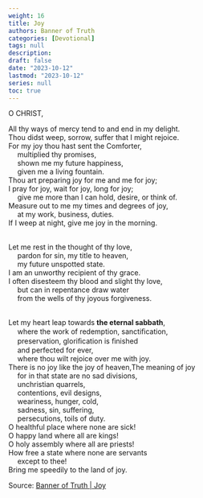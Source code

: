 ```yaml
---
weight: 16
title: Joy
authors: Banner of Truth
categories: [Devotional]
tags: null
description: 
draft: false
date: "2023-10-12"
lastmod: "2023-10-12"
series: null
toc: true
---
```


<!--more-->

<!-- Tab links -->

O CHRIST,

All thy ways of mercy tend to and end in my delight.
<br>Thou didst weep, sorrow, suffer that I might rejoice.
<br>For my joy thou hast sent the Comforter,
<br>&emsp;  multiplied thy promises,
<br>&emsp;  shown me my future happiness,
<br>&emsp;  given me a living fountain.
<br>Thou art preparing joy for me and me for joy;
<br>I pray for joy, wait for joy, long for joy;
<br>&emsp;  give me more than I can hold, desire, or think of.
<br>Measure out to me my times and degrees of joy,
<br>&emsp;  at my work, business, duties.
<br>If I weep at night, give me joy in the morning.

<br>Let me rest in the thought of thy love,
<br>&emsp;  pardon for sin, my title to heaven,
<br>&emsp;  my future unspotted state.
<br>I am an unworthy recipient of thy grace.
<br>I often disesteem thy blood and slight thy love,
<br>&emsp;  but can in repentance draw water
<br>&emsp;  from the wells of thy joyous forgiveness.

<br>Let my heart leap towards <b>the eternal sabbath</b>,
<br>&emsp;  where the work of redemption, sanctiﬁcation,
<br>&emsp;    preservation, gloriﬁcation is ﬁnished
<br>&emsp;    and perfected for ever,
<br>&emsp;  where thou wilt rejoice over me with joy.
<br>There is no joy like the joy of heaven,<label for="joy" class="margin-toggle sidenote-number"></label><span class="sidenote">The meaning of joy</span>
<br>&emsp;  for in that state are no sad divisions,
<br>&emsp;  unchristian quarrels,
<br>&emsp;  contentions, evil designs,
<br>&emsp;  weariness, hunger, cold,
<br>&emsp;  sadness, sin, suffering,
<br>&emsp;  persecutions, toils of duty.
<br>O healthful place where none are sick!
<br>O happy land where all are kings!
<br>O holy assembly where all are priests!
<br>How free a state where none are servants
<br>&emsp;  except to thee!
<br>Bring me speedily to the land of joy.

Source: <a href = "https://banneroftruth.org/us/devotional/joy/" target="_blank" rel="noopener noreferrer">Banner of Truth | Joy</a>